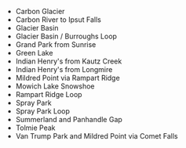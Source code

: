 * Carbon Glacier
* Carbon River to Ipsut Falls
* Glacier Basin
* Glacier Basin / Burroughs Loop
* Grand Park from Sunrise
* Green Lake
* Indian Henry's from Kautz Creek
* Indian Henry's from Longmire
* Mildred Point via Rampart Ridge
* Mowich Lake Snowshoe
* Rampart Ridge Loop
* Spray Park
* Spray Park Loop
* Summerland and Panhandle Gap
* Tolmie Peak
* Van Trump Park and Mildred Point via Comet Falls
